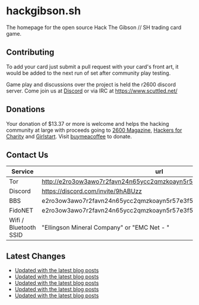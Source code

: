 # hackgibson.sh
The homepage for the open source Hack The Gibson // SH trading card game.


## Contributing

To add your card just submit a pull request with your card's front art, it would be added to the next run of set after community play testing.

Game play and discussions over the project is held the r2600 discord server. Come join us at [Discord](https://discord.com/invite/9hABUzz) or via IRC at https://www.scuttled.net/


## Donations

Your donation of $13.37 or more is welcome and helps the hacking community at large with proceeds going to [2600 Magazine](https://2600.com/), [Hackers for Charity](https://hackersforcharity.org) and [Girlstart](https://girlstart.org).  Visit [buymeacoffee](https://www.buymeacoffee.com/hackgibson.sh) to donate.


## Contact Us

Service | url
-|-
Tor | http://e2ro3ow3awo7r2favn24n65ycc2qmzkoayn5r57e3f56nvjwdcgg32ad.onion
Discord | https://discord.com/invite/9hABUzz
BBS | e2ro3ow3awo7r2favn24n65ycc2qmzkoayn5r57e3f56nvjwdcgg32ad.onion:23
FidoNET | e2ro3ow3awo7r2favn24n65ycc2qmzkoayn5r57e3f56nvjwdcgg32ad.onion:24554
Wifi / Bluetooth SSID | "Ellingson Mineral Company" or "EMC Net - <fidonet address>"

## Latest Changes
<!-- BLOG-POST-LIST:START -->
- [Updated with the latest blog posts](https://github.com/DFW2600/hackgibson.sh/commit/aee0b59e83827c1ede15a9aca0b7d9d9a8ad768c)
- [Updated with the latest blog posts](https://github.com/DFW2600/hackgibson.sh/commit/72f87b6a01807b3ff97a6c95fb60e8c434dbf8b1)
- [Updated with the latest blog posts](https://github.com/DFW2600/hackgibson.sh/commit/03f3d8462dc261f01d7928e877072cdd6e5312fa)
- [Updated with the latest blog posts](https://github.com/DFW2600/hackgibson.sh/commit/55ada93227142e4e70778d706db8b47a49bae731)
- [Updated with the latest blog posts](https://github.com/DFW2600/hackgibson.sh/commit/08b294404881c41981bd70c294a6d69e4ced391e)
<!-- BLOG-POST-LIST:END -->
